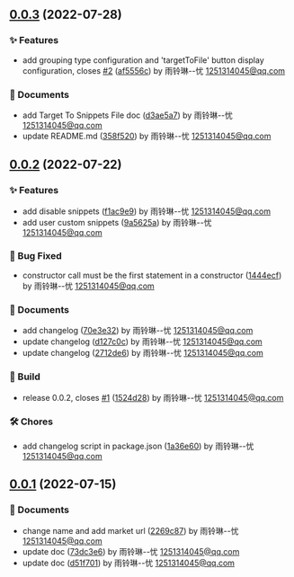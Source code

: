 ## [0.0.3](https://github.com/shilim-developer/snippets-viewer/compare/v0.0.2...v0.0.3) (2022-07-28)


### ✨ Features

*  add grouping type configuration and 'targetToFile' button display configuration, closes [#2](https://github.com/shilim-developer/snippets-viewer/issues/2) ([af5556c](https://github.com/shilim-developer/snippets-viewer/commit/af5556c7e76c73227cc93dca7d515c5e72583ee8)) by 雨铃琳--忧 1251314045@qq.com

### 📘 Documents

*  add Target To Snippets File doc ([d3ae5a7](https://github.com/shilim-developer/snippets-viewer/commit/d3ae5a762e72390b80888a1c60728f7fcb5b96f8)) by 雨铃琳--忧 1251314045@qq.com
*  update README.md ([358f520](https://github.com/shilim-developer/snippets-viewer/commit/358f520e83302a68b74a60df5d352964ccfdb2fd)) by 雨铃琳--忧 1251314045@qq.com



## [0.0.2](https://github.com/shilim-developer/snippets-viewer/compare/v0.0.1...v0.0.2) (2022-07-22)


### ✨ Features

*  add disable snippets ([f1ac9e9](https://github.com/shilim-developer/snippets-viewer/commit/f1ac9e94c147a1b747b6f4312cbfe8cdf5f89f43)) by 雨铃琳--忧 1251314045@qq.com
*  add user custom snippets ([9a5625a](https://github.com/shilim-developer/snippets-viewer/commit/9a5625acd67174290192ed52fe5f38711ac31d4b)) by 雨铃琳--忧 1251314045@qq.com

### 🐞 Bug Fixed

*  constructor call must be the first statement in a constructor ([1444ecf](https://github.com/shilim-developer/snippets-viewer/commit/1444ecf88f2cb2fbb3f6a3f53aaaa6afd00450bd)) by 雨铃琳--忧 1251314045@qq.com

### 📘 Documents

*  add changelog ([70e3e32](https://github.com/shilim-developer/snippets-viewer/commit/70e3e326f297b5c9c434351bdb3c07a8da5e6c25)) by 雨铃琳--忧 1251314045@qq.com
*  update changelog ([d127c0c](https://github.com/shilim-developer/snippets-viewer/commit/d127c0c25bf7f149a7bb2763f1d09672371a7813)) by 雨铃琳--忧 1251314045@qq.com
*  update changelog ([2712de6](https://github.com/shilim-developer/snippets-viewer/commit/2712de6f338ed0f1ff2b9735850cd11b23e574d2)) by 雨铃琳--忧 1251314045@qq.com

### 🧱 Build

*  release 0.0.2, closes [#1](https://github.com/shilim-developer/snippets-viewer/issues/1) ([1524d28](https://github.com/shilim-developer/snippets-viewer/commit/1524d2821a6305f9898a87b9a2c35eef77ea2c9c)) by 雨铃琳--忧 1251314045@qq.com

### 🛠 Chores

*  add changelog script in package.json ([1a36e60](https://github.com/shilim-developer/snippets-viewer/commit/1a36e608896617b963a547710098cc86ff239e87)) by 雨铃琳--忧 1251314045@qq.com



## [0.0.1](https://github.com/shilim-developer/snippets-viewer/compare/d51f701c604d0a8536bb7a7e92120f21410c86f9...v0.0.1) (2022-07-15)


### 📘 Documents

*  change name and add market url ([2269c87](https://github.com/shilim-developer/snippets-viewer/commit/2269c8732334bde6a66c0d22f7e0b9ff969e2bff)) by 雨铃琳--忧 1251314045@qq.com
*  update doc ([73dc3e6](https://github.com/shilim-developer/snippets-viewer/commit/73dc3e6baa18f0b159a5dff6b54c68ee961aa6c1)) by 雨铃琳--忧 1251314045@qq.com
*  update doc ([d51f701](https://github.com/shilim-developer/snippets-viewer/commit/d51f701c604d0a8536bb7a7e92120f21410c86f9)) by 雨铃琳--忧 1251314045@qq.com



